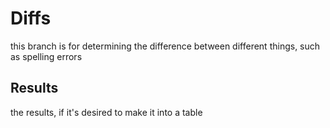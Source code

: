 # Diffs
this branch is for determining the difference between different things, such as spelling errors

## Results
the results, if it's desired to make it into a table